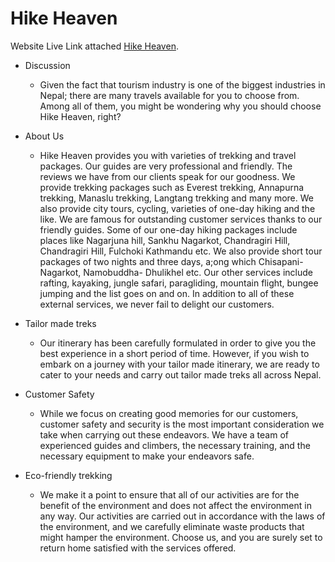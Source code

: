 # Hike Heaven

Website Live Link attached [Hike Heaven](https://nepal-trek-assignment.web.app/).

- Discussion

  - Given the fact that tourism industry is one of the biggest industries in Nepal; there are many travels available for you to choose from. Among all of them, you might be wondering why you should choose Hike Heaven, right?

- About Us

  - Hike Heaven provides you with varieties of trekking and travel packages. Our guides are very professional and friendly. The reviews we have from our clients speak for our goodness.
    We provide trekking packages such as Everest trekking, Annapurna trekking, Manaslu trekking, Langtang trekking and many more. We also provide city tours, cycling, varieties of one-day hiking and the like. We are famous for outstanding customer services thanks to our friendly guides. Some of our one-day hiking packages include places like Nagarjuna hill, Sankhu Nagarkot, Chandragiri Hill, Chandragiri Hill, Fulchoki Kathmandu etc. We also provide short tour packages of two nights and three days, a;ong which Chisapani- Nagarkot, Namobuddha- Dhulikhel etc. Our other services include rafting, kayaking, jungle safari, paragliding, mountain flight, bungee jumping and the list goes on and on. In addition to all of these external services, we never fail to delight our customers.

- Tailor made treks

  - Our itinerary has been carefully formulated in order to give you the best experience in a short period of time. However, if you wish to embark on a journey with your tailor made itinerary, we are ready to cater to your needs and carry out tailor made treks all across Nepal.

- Customer Safety

  - While we focus on creating good memories for our customers, customer safety and security is the most important consideration we take when carrying out these endeavors. We have a team of experienced guides and climbers, the necessary training, and the necessary equipment to make your endeavors safe.

- Eco-friendly trekking

  - We make it a point to ensure that all of our activities are for the benefit of the environment and does not affect the environment in any way. Our activities are carried out in accordance with the laws of the environment, and we carefully eliminate waste products that might hamper the environment.
    Choose us, and you are surely set to return home satisfied with the services offered.
